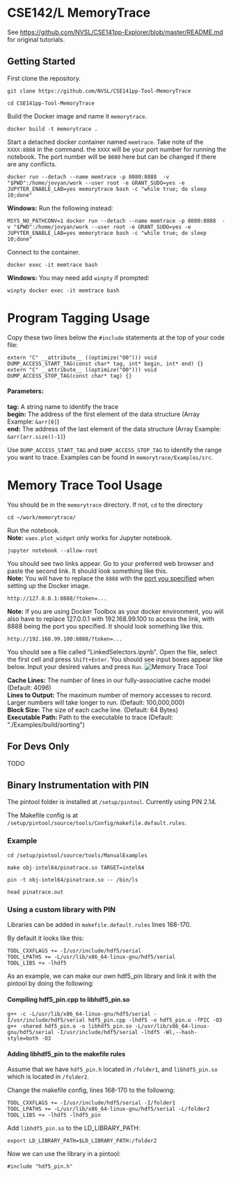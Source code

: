 # CSE142/L MemoryTrace

See https://github.com/NVSL/CSE141pp-Explorer/blob/master/README.md
 for original tutorials.

## Getting Started

First clone the repository.
```
git clone https://github.com/NVSL/CSE141pp-Tool-MemoryTrace

cd CSE141pp-Tool-MemoryTrace
```

Build the Docker image and name it `memorytrace`.
```
docker build -t memorytrace .
```

<a name="port"></a>Start a detached docker container named `memtrace`. Take note of the `XXXX:8888` in the command. the `XXXX` will be your port number for running the notebook. The port number will be `8080` here but can be changed if there are any conflicts.
```
docker run --detach --name memtrace -p 8080:8888  -v "$PWD":/home/jovyan/work --user root -e GRANT_SUDO=yes -e JUPYTER_ENABLE_LAB=yes memorytrace bash -c "while true; do sleep 10;done"
```

**Windows:** Run the following instead:
```
MSYS_NO_PATHCONV=1 docker run --detach --name memtrace -p 8080:8888  -v "$PWD":/home/jovyan/work --user root -e GRANT_SUDO=yes -e JUPYTER_ENABLE_LAB=yes memorytrace bash -c "while true; do sleep 10;done"
```

Connect to the container.
```
docker exec -it memtrace bash
```

**Windows:** You may need add `winpty` if prompted:
```
winpty docker exec -it memtrace bash
```

# Program Tagging Usage
Copy these two lines below the `#include` statements at the top of your code file:
```
extern "C" __attribute__ ((optimize("O0"))) void DUMP_ACCESS_START_TAG(const char* tag, int* begin, int* end) {}
extern "C" __attribute__ ((optimize("O0"))) void DUMP_ACCESS_STOP_TAG(const char* tag) {}
```
#### Parameters:
**tag:** A string name to identify the trace  
**begin:** The address of the first element of the data structure (Array Example: `&arr[0]`)  
**end:** The address of the last element of the data structure (Array Example: `&arr[arr.size()-1]`)  
  
Use `DUMP_ACCESS_START_TAG` and `DUMP_ACCESS_STOP_TAG` to identify the range you want to trace. Examples can be found in `memorytrace/Examples/src`.

# Memory Trace Tool Usage

You should be in the `memorytrace` directory. If not, `cd` to the directory
```
cd ~/work/memorytrace/
```
Run the notebook.  
**Note:** `vaex.plot_widget` only works for Jupyter notebook.
```
jupyter notebook --allow-root
```
You should see two links appear. Go to your preferred web browser and paste the second link. It should look something like this.  
**Note:** You will have to replace the `8888` with the [port you specified](#port) when setting up the Docker image. 
```
http://127.0.0.1:8888/?token=...
```
**Note:** If you are using Docker Toolbox as your docker environment, you will also have to replace 127.0.0.1 with 192.168.99.100 to access the link, with 8888 being the port you specified. It should look something like this.
```
http://192.168.99.100:8888/?token=...
```
You should see a file called "LinkedSelectors.ipynb". Open the file, select the first cell and press `Shift+Enter`. You should see input boxes appear like below. Input your desired values and press `Run`.
![](https://i.gyazo.com/0537edfe66db0d05d5d7e013a8d95b56.png "Memory Trace Tool")
<br/>

**Cache Lines:** The number of lines in our fully-associative cache model (Default: 4096)  
**Lines to Output:** The maximum number of memory accesses to record. Larger numbers will take longer to run. (Default: 100,000,000)  
**Block Size:** The size of each cache line. (Default: 64 Bytes)  
**Executable Path:** Path to the executable to trace (Default: "./Examples/build/sorting")  

## For Devs Only

TODO

## Binary Instrumentation with PIN
The pintool folder is installed at `/setup/pintool`. Currently using PIN 2.14.

The Makefile config is at `/setup/pintool/source/tools/Config/makefile.default.rules`.

### Example
```
cd /setup/pintool/source/tools/ManualExamples

make obj-intel64/pinatrace.so TARGET=intel64

pin -t obj-intel64/pinatrace.so -- /bin/ls

head pinatrace.out
```

### Using a custom library with PIN
Libraries can be added in `makefile.default.rules` lines 168-170.

By default it looks like this:
```
TOOL_CXXFLAGS += -I/usr/include/hdf5/serial
TOOL_LPATHS += -L/usr/lib/x86_64-linux-gnu/hdf5/serial
TOOL_LIBS += -lhdf5
```

As an example, we can make our own hdf5_pin library and link it with the pintool by doing the following:

#### Compiling hdf5_pin.cpp to libhdf5_pin.so
```
g++ -c -L/usr/lib/x86_64-linux-gnu/hdf5/serial -I/usr/include/hdf5/serial hdf5_pin.cpp -lhdf5 -o hdf5_pin.o -fPIC -O3
g++ -shared hdf5_pin.o -o libhdf5_pin.so -L/usr/lib/x86_64-linux-gnu/hdf5/serial -I/usr/include/hdf5/serial -lhdf5 -Wl,--hash-style=both -O3
```
#### Adding libhdf5_pin to the makefile rules
Assume that we have `hdf5_pin.h` located in `/folder1`, and `libhdf5_pin.so` which is located in `/folder2`.

Change the makefile config, lines 168-170 to the following:
```
TOOL_CXXFLAGS += -I/usr/include/hdf5/serial -I/folder1
TOOL_LPATHS += -L/usr/lib/x86_64-linux-gnu/hdf5/serial -L/folder2
TOOL_LIBS += -lhdf5 -lhdf5_pin
```

Add `libhdf5_pin.so` to the LD_LIBRARY_PATH:
```
export LD_LIBRARY_PATH=$LD_LIBRARY_PATH:/folder2
```

Now we can use the library in a pintool:
```
#include "hdf5_pin.h"
```
